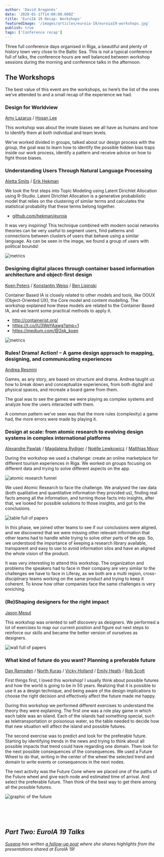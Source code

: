 ```yaml
---
author: 'David Aragonés'
date: '2020-01-17T14:00:00.000Z'
title: 'EuroIA 19 Recap: Workshops'
featuredImage: '/images/articles/euroia-19/euroia19-workshops.jpg'
publish: true
tags: ['Conference recap']
---
```


Three full conference days organised in Riga, a beautiful and plenty of history town very close to the Baltic Sea. This is not a typical conference full of talks, the conference hours are well balanced between workshop sessions during the morning and conference talks in the afternoon.

## The Workshops

The best value of this event are the workshops, so here’s the list of the ones we’ve attended to and a small recap of the experience we had.

### Design for Worldview

[Amy Lazarus](https://euroia.org/person/amy-lazarus/) / [Hosan Lee](https://euroia.org/person/hosan-lee/)

This workshop was about the innate biases we all have as humans and how to identify them at both individual and team levels.

We’ve worked divided in groups, talked about our design process with the group, the goal was to learn how to identify the possible hidden bias traps inside our work process, identify a pattern and receive advice on how to fight those biases.

### Understanding Users Through Natural Language Processing

[Aletta Smits](https://euroia.org/person/aletta-smits/) / [Erik Hekman](https://euroia.org/person/erik-hekman/)

We took the first steps into Topic Modeling using Latent Dirichlet Allocation using R-Studio. Latent Dirichlet Allocation is a generative probabilistic model that relies on the clustering of similar terms and calculates the statistical probability that these terms belong together.

-   [github.com/hekman/euroia](https://github.com/hekman/euroia)

It was very inspiring! This technique combined with modern social networks theories can be very useful to segment users, find patterns and connections between clusters of users that behave using a similar language. As can be seen in the image, we found a group of users with political bounds!

![metrics](/images/articles/euroia-19/euroia19-natural-lang-proc.png)

### Designing digital places through container based information architecture and object-­first design

[Koen Peters](https://euroia.org/person/koen-peters/) / [Konstantin Weiss](https://euroia.org/person/konstantin-weiss/) / [Ben Lipinski](https://euroia.org/person/ben-lipinski/)

Container Based IA is closely related to other models and tools, like OOUX (Object-Oriented UX), the Core model and content modelling. The workshop explained how these models are related to the Container Based IA, and we learnt some practical methods to apply it.

-   http://containerist.org/
-   https://t.co/IU3WeYAawg?amp=1
-   https://medium.com/@2pk_koen

![metrics](/images/articles/euroia-19/euroia19-containers.jpg)

### Rules! Drama! Action! – A game design approach to mapping, designing, and communicating experiences

[Andrea Resmini](https://euroia.org/person/andrea-resmini/)

Games, as any story, are based on structure and drama. Andrea taught us how to break down and conceptualize experiences, from both digital and physical spaces, and recreate a board game from them.

The goal was to see the games we were playing as complex systems and analyze how the users interacted with them.

A common pattern we’ve seen was that the more rules (complexity) a game had, the more errors were made by playing it.

### Design at scale: from atomic research to evolving design systems in complex international platforms

[Alexandre Pawlak](http://2019.euroia.org/person/alexandre-pawlak/) / [Magdalena Rydiger](http://2019.euroia.org/person/magdalena-rydiger/) / [Noëlle Lewkowicz](http://2019.euroia.org/person/noelle-lewkowicz/) / [Matthias Mouy](http://2019.euroia.org/person/matthias-mouy/)

During the workshop we used a challenge: create an online marketplace for different tourism experiences in Riga. We worked on groups focusing on different data and trying to solve different aspects on the app.

![atomic research funnel](/images/articles/euroia-19/euroia19-atomic-research.png)

We used Atomic Research to face the challenge. We analysed the raw data (both qualitative and quantitative information they provided us), finding real facts among all the information, and turning those facts into insights, after that, we looked for possible solutions to those insights, and got to the conclusions.

![table full of papers](/images/articles/euroia-19/euroia19-papers-table.jpg)

In this phase, we joined other teams to see if our conclusions were aligned, and we discovered that we were missing other relevant information that other teams had to handle while trying to solve other parts of the app. So, we understood the importance of keeping a research library available, transparent and easy to use to avoid information silos and have an aligned the whole vision of the product.

It was very interesting to attend this workshop. The organization and problems the speakers had to face in their company are very similar to the challenges we have to face in Liferay, as we both are a multi region, cross-disciplinary teams working on the same product and trying to keep it coherent. To know how other companies face the same challenges is very enriching.

### (Re)Shaping designers for the right impact

[Jason Mesut](http://2019.euroia.org/person/jason-mesut/)

This workshop was oriented to self discovery as designers. We performed a lot of exercises to map our current position and figure out next steps to reinforce our skills and became the better version of ourselves as designers.

![wall full of papers](/images/articles/euroia-19/euroia19-workshop-wall.jpg)

### What kind of future do you want? Planning a preferable future

[Dan Ramsden](https://euroia.org/person/dan-ramsden/) / [North Kuras](https://euroia.org/person/north-kuras/) / [Vicky Holland](https://euroia.org/person/vicky-holland/) / [Emily Heath](https://euroia.org/person/emily-heath/) / [Rob Scott](https://euroia.org/person/rob-scott/)

First things first, I loved this workshop! I usually think about possible futures and how the world is going to be in 50 years. Realizing that it is possible to use it as a design technique, and being aware of the design implications to choose the right decision and effectively affect the future made me happy.

During this workshop we performed different exercises to understand the theory they were explaining. The first one was a role play game in which each table was an island. Each of the islands had something special, such as teletransportation or poisonous water, so the table needed to decide how that new situation will affect the island and possible futures.

The second exercise was to predict and look for the preferable future. Starting by identifying trends in the news and trying to think about all possible impacts that trend could have regarding one domain. Then look for the next possible consequences of the consequences. We used a Future Wheel to do that, writing in the center of the wheel the selected trend and domain to write events or consequences in the next nodes.

The next activity was the Future Cone where we placed one of the paths of the Future wheel and give each node and estimated time of arrival. And select the preferable future. Then think of the best way to get there among all the possible futures.

![graphic of the future](/images/articles/euroia-19/euroia19-future.png)

<br/>
<br/>
<br/>

## _Part Two: EuroIA 19 Talks_

_[Susana](https://twitter.com/usavor) has written [a follow-up post](/articles/2020/euroia-19-talks) where she shares highlights from the presentations shared at EuroIA 19!_
